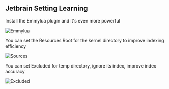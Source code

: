 ## Jetbrain Setting Learning

Install the Emmylua plugin and it's even more powerful

![Emmylua](https://gitlab.com/h-document/singluar/-/raw/main/images/emmylua.png)

You can set the Resources Root for the kernel directory to improve indexing efficiency

![Sources](https://gitlab.com/h-document/singluar/-/raw/main/images/jetbrain1.png)

You can set Excluded for temp directory, ignore its index, improve index accuracy

![Excluded](https://gitlab.com/h-document/singluar/-/raw/main/images/jetbrain2.png)
